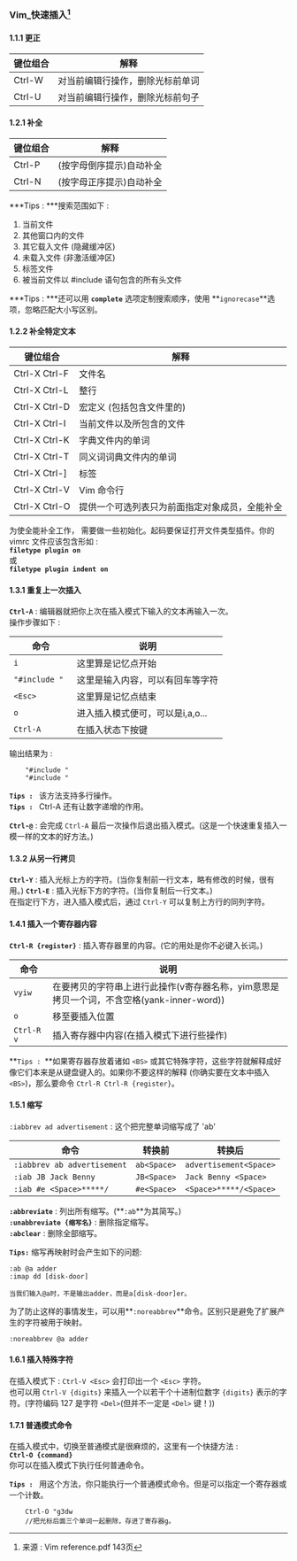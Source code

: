 ### Vim_快速插入[^1]
[^1]: 来源 : Vim reference.pdf 143页

#### 1.1.1 更正

键位组合 | 解释
----|---
Ctrl-W | 对当前编辑行操作，删除光标前单词
Ctrl-U | 对当前编辑行操作，删除光标前句子

#### 1.2.1 补全

键位组合 | 解释
----|---
Ctrl-P | (按字母倒序提示)自动补全
Ctrl-N | (按字母正序提示)自动补全

***Tips : ***搜索范围如下 :   

1. 当前文件  
2. 其他窗口内的文件
3. 其它载入文件 (隐藏缓冲区)
4. 未载入文件 (非激活缓冲区)
5. 标签文件
6. 被当前文件以 #include 语句包含的所有头文件  

***Tips : ***还可以用 **`complete`** 选项定制搜索顺序，使用 **`ignorecase`**选项，忽略匹配大小写区别。

#### 1.2.2 补全特定文本

键位组合 | 解释
----|---
Ctrl-X Ctrl-F | 文件名
Ctrl-X Ctrl-L | 整行
Ctrl-X Ctrl-D | 宏定义 (包括包含文件里的)
Ctrl-X Ctrl-I | 当前文件以及所包含的文件
Ctrl-X Ctrl-K | 字典文件内的单词
Ctrl-X Ctrl-T | 同义词词典文件内的单词
Ctrl-X Ctrl-] | 标签
Ctrl-X Ctrl-V | Vim 命令行
Ctrl-X Ctrl-O | 提供一个可选列表只为前面指定对象成员，全能补全

为使全能补全工作， 需要做一些初始化。起码要保证打开文件类型插件。你的 vimrc 文件应该包含形如 :   
**`filetype plugin on`**   
或  
**`filetype plugin indent on`**

#### 1.3.1 重复上一次插入
**`Ctrl-A`** : 编辑器就把你上次在插入模式下输入的文本再输入一次。  
操作步骤如下 : 

命令 | 说明 
----|---
`i` | 这里算是记忆点开始
`"#include " `| 这里是输入内容，可以有回车等字符
`<Esc>` | 这里算是记忆点结束
`o` | 进入插入模式便可，可以是i,a,o...
`Ctrl-A` | 在插入状态下按键

输出结果为 : 

		"#include "
		"#include "
**`Tips : `** 该方法支持多行操作。  
**`Tips : `** Ctrl-A 还有让数字递增的作用。

**`Ctrl-@`** : 会完成 `Ctrl-A` 最后一次操作后退出插入模式。(这是一个快速重复插入一模一样的文本的好方法。)

#### 1.3.2 从另一行拷贝
**`Ctrl-Y`** : 插入光标上方的字符。(当你复制前一行文本，略有修改的时候，很有用。) 
**`Ctrl-E`** : 插入光标下方的字符。(当你复制后一行文本。)  
在指定行下方，进入插入模式后，通过 `Ctrl-Y` 可以复制上方行的同列字符。

#### 1.4.1 插入一个寄存器内容
**`Ctrl-R {register}`** : 插入寄存器里的内容。(它的用处是你不必键入长词。)

命令 | 说明 
----|---
`vyiw` | 在要拷贝的字符串上进行此操作(v寄存器名称，yim意思是拷贝一个词，不含空格(yank-inner-word))
`o` | 移至要插入位置
`Ctrl-R v` | 插入寄存器中内容(在插入模式下进行些操作)

**`Tips : `**如果寄存器存放着诸如 `<BS>` 或其它特殊字符，这些字符就解释成好像它们本来是从键盘键入的。如果你不要这样的解释 (你确实要在文本中插入 `<BS>`)，那么要命令 `Ctrl-R Ctrl-R {register}`。

#### 1.5.1 缩写
`:iabbrev ad advertisement` : 这个把完整单词缩写成了 'ab'

命令 | 转换前 | 转换后
----|---|---
`:iabbrev ab advertisement` |`ab<Space>` | `advertisement<Space>`
`:iab JB Jack Benny` | `JB<Space>` | `Jack Benny <Space>` 
`:iab #e <Space>*****/` | `#e<Space>` | `<Space>*****/<Space>`

**`:abbreviate`** : 列出所有缩写。(**`:ab`**为其简写。)  
**`:unabbreviate {缩写名}`** : 删除指定缩写。  
**`:abclear`** : 删除全部缩写。

**`Tips:`** 缩写再映射时会产生如下的问题:

	:ab @a adder
	:imap dd [disk-door]
	
	当我们输入@a时，不是输出adder，而是a[disk-door]er。
为了防止这样的事情发生，可以用**`:noreabbrev`**命令。区别只是避免了扩展产生的字符被用于映射。  

	:noreabbrev @a adder
#### 1.6.1 插入特殊字符
在插入模式下 : `Ctrl-V <Esc>` 会打印出一个 `<Esc>` 字符。  
也可以用 `Ctrl-V {digits}` 来插入一个以若干个十进制位数字 `{digits}` 表示的字符。(字符编码 127 是字符 `<Del>`(但并不一定是 `<Del>` 键！))

#### 1.7.1 普通模式命令
在插入模式中，切换至普通模式是很麻烦的，这里有一个快捷方法 :   
**`Ctrl-O {command}`**  
你可以在插入模式下执行任何普通命令。

**`Tips : `** 用这个方法，你只能执行一个普通模式命令。但是可以指定一个寄存器或一个计数。  
        
        Ctrl-O "g3dw
        //把光标后面三个单词一起删除，存进了寄存器g。





